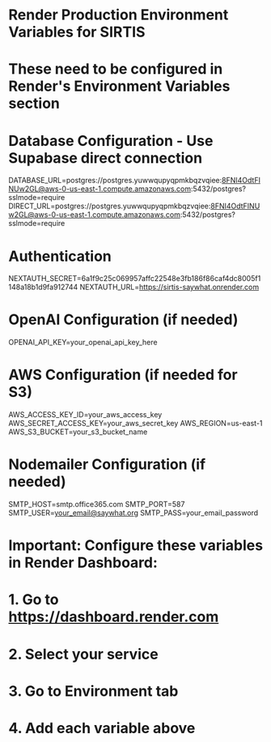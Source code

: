 # Render Production Environment Variables for SIRTIS
# These need to be configured in Render's Environment Variables section

# Database Configuration - Use Supabase direct connection
DATABASE_URL=postgres://postgres.yuwwqupyqpmkbqzvqiee:8FNI4OdtFINUw2GL@aws-0-us-east-1.compute.amazonaws.com:5432/postgres?sslmode=require
DIRECT_URL=postgres://postgres.yuwwqupyqpmkbqzvqiee:8FNI4OdtFINUw2GL@aws-0-us-east-1.compute.amazonaws.com:5432/postgres?sslmode=require

# Authentication
NEXTAUTH_SECRET=6a1f9c25c069957affc22548e3fb186f86caf4dc8005f1148a18b1d9fa912744
NEXTAUTH_URL=https://sirtis-saywhat.onrender.com

# OpenAI Configuration (if needed)
OPENAI_API_KEY=your_openai_api_key_here

# AWS Configuration (if needed for S3)
AWS_ACCESS_KEY_ID=your_aws_access_key
AWS_SECRET_ACCESS_KEY=your_aws_secret_key
AWS_REGION=us-east-1
AWS_S3_BUCKET=your_s3_bucket_name

# Nodemailer Configuration (if needed)
SMTP_HOST=smtp.office365.com
SMTP_PORT=587
SMTP_USER=your_email@saywhat.org
SMTP_PASS=your_email_password

# Important: Configure these variables in Render Dashboard:
# 1. Go to https://dashboard.render.com
# 2. Select your service
# 3. Go to Environment tab
# 4. Add each variable above
